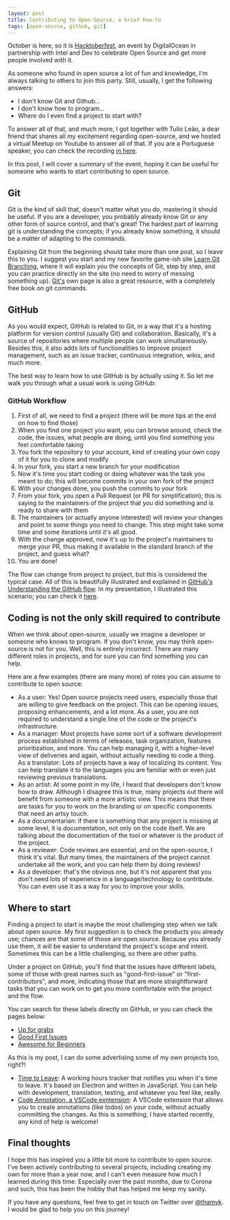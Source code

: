 ```yaml
---
layout: post
title: Contributing to Open-Source, a brief how-to
tags: [open-source, github, git]
---
```


October is here, so it is [Hacktoberfest](http://hacktoberfest.digitalocean.com/), an event by DigitalOcean in partnership with Intel and Dev to celebrate Open Source and get more people involved with it.

As someone who found in open source a lot of fun and knowledge, I'm always talking to others to join this party. Still, usually, I get the following answers:

- I don't know Git and Github...
- I don't know how to program...
- Where do I even find a project to start with?

To answer all of that, and much more, I got together with Tulio Leão, a dear friend that shares all my excitement regarding open-source, and we hosted a virtual Meetup on Youtube to answer all of that.
If you are a Portuguese speaker, you can check the recording [in here](https://www.youtube.com/watch?v=J_HAsKN_m14&ab_channel=ThamaraAndrade).

In this post, I will cover a summary of the event, hoping it can be useful for someone who wants to start contributing to open source.


## Git

Git is the kind of skill that, doesn't matter what you do, mastering it should be useful. If you are a developer, you probably already know Git or any other form of source control, and that's great! The hardest part of learning git is understanding the concepts; if you already know something, it should be a matter of adapting to the commands.

Explaining Git from the beginning should take more than one post, so I leave this to you. I suggest you start and my new favorite game-ish site [Learn Git Branching](https://learngitbranching.js.org/), where it will explain you the concepts of Git, step by step, and you can practice directly on the site (no need to worry of messing something up). [Git's](https://git-scm.com/book/en/v2) own page is also a great resource, with a completely free book on git commands.

## GitHub

As you would expect, GitHub is related to Git, in a way that it's a hosting platform for version control (usually Git) and collaboration. Basically, it's a source of repositories where multiple people can work simultaneously. Besides this, it also adds lots of functionalities to improve project management, such as an issue tracker, continuous integration, wikis, and much more.

The best way to learn how to use GitHub is by actually using it. So let me walk you through what a usual work is using GitHub:

### GitHub Workflow

1. First of all, we need to find a project (there will be more tips at the end on how to find those)
2. When you find one project you want, you can browse around, check the code, the issues, what people are doing, until you find something you feel comfortable taking
3. You fork the repository to your account, kind of creating your own copy of it for you to clone and modify
4. In your fork, you start a new branch for your modification
5. Now it's time you start coding or doing whatever was the task you meant to do; this will become commits in your own fork of the project
6. With your changes done, you push the commits to your fork
7. From your fork, you open a Pull Request (or PR for simplification); this is saying to the maintainers of the project that you did something and is ready to share with them
8. The maintainers (or actually anyone interested) will review your changes and point to some things you need to change. This step might take some time and some iterations until it's all good.
9. With the change approved, now it's up to the project's maintainers to merge your PR, thus making it available in the standard branch of the project, and guess what?
10. You are done!

The flow can change from project to project, but this is considered the typical case. All of this is beautifully illustrated and explained in [GitHub's Understanding the GitHub flow](https://guides.github.com/introduction/flow/).
In my presentation, I illustrated this scenario; you can check it [here](https://github.com/codiqueijo/recursos/blob/main/2020-10-01%20-%20Uaiktoberfest/02%20-%20Uaiktoberfest%20-%20Git%2C%20GitHub%20e%20Hacktoberfest.pdf).

## Coding is not the only skill required to contribute

When we think about open-source, usually we imagine a developer or someone who knows to program. If you don't know, you may think open-source is not for you. Well, this is entirely incorrect. There are many different roles in projects, and for sure you can find something you can help.

Here are a few examples (there are many more) of roles you can assume to contribute to open source:

- As a user: Yes! Open source projects need users, especially those that are willing to give feedback on the project. This can be opening issues, proposing enhancements, and a lot more. As a user, you are not required to understand a single line of the code or the project's infrastructure.
- As a manager: Most projects have some sort of a software development process established in terms of releases, task organization, features prioritization, and more. You can help managing it, with a higher-level view of deliveries and again, without actually needing to code a thing.
As a translator: Lots of projects have a way of localizing its content. You can help translate it to the languages you are familiar with or even just reviewing previous translations.
- As an artist: At some point in my life, I heard that developers don't know how to draw. Although I disagree this is true, many projects out there will benefit from someone with a more artistic view. This means that there are tasks for you to work on the branding or on specific components that need an artsy touch.
- As a documentarian: if there is something that any project is missing at some level, it is documentation, not only on the code itself. We are talking about the documentation of the tool or whatever is the product of the project.
- As a reviewer: Code reviews are essential, and on the open-source, I think it's vital. But many times, the maintainers of the project cannot undertake all the work, and you can help them by doing reviews!
- As a developer: that's the obvious one, but it's not apparent that you don't need lots of experience in a language/technology to contribute. You can even use it as a way for you to improve your skills.


## Where to start

Finding a project to start is maybe the most challenging step when we talk about open source. My first suggestion is to check the products you already use; chances are that some of those are open source. Because you already use them, it will be easier to understand the project's scope and intent. Sometimes this can be a little challenging, so there are other paths.

Under a project on GitHub, you'll find that the issues have different labels, some of those with great names such as "good-first-issue" or "first-contributors", and more, indicating those that are more straightforward tasks that you can work on to get you more comfortable with the project and the flow.

You can search for these labels directly on GitHub, or you can check the pages below:

- [Up for grabs](https://up-for-grabs.net/#/)
- [Good First Issues](https://goodfirstissues.com/index.html)
- [Awesome for Beginners](https://github.com/MunGell/awesome-for-beginners)

As this is my post, I can do some advertising some of my own projects too, right?!

- [Time to Leave](https://github.com/thamara/time-to-leave): A working hours tracker that notifies you when it's time to leave. It's based on Electron and written in JavaScript. You can help with development, translation, testing, and whatever you feel like, really.
- [Code Annotation, a VSCode exntension](https://github.com/thamara/vscode-code-annotation): A VSCode extension that allows you to create annotations (like todos) on your code, without actually committing the changes. As this is something, I have started recently, any kind of help is welcome!

## Final thoughts

I hope this has inspired you a little bit more to contribute to open source. I've been actively contributing to several projects, including creating my own for more than a year now, and I can't even measure how much I learned during this time. Especially over the past months, due to Corona and such, this has been the hobby that has helped me keep my sanity.

If you have any questions, feel free to get in touch on Twitter over [@thamyk](https://twitter.com/thamyk). I would be glad to help you on this journey!